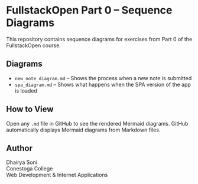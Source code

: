 # FullstackOpen Part 0 – Sequence Diagrams

This repository contains sequence diagrams for exercises from Part 0 of the FullstackOpen course.

## Diagrams

- `new_note_diagram.md` – Shows the process when a new note is submitted
- `spa_diagram.md` – Shows what happens when the SPA version of the app is loaded

## How to View

Open any `.md` file in GitHub to see the rendered Mermaid diagrams. GitHub automatically displays Mermaid diagrams from Markdown files.

## Author

Dhairya Soni  
Conestoga College  
Web Development & Internet Applications
